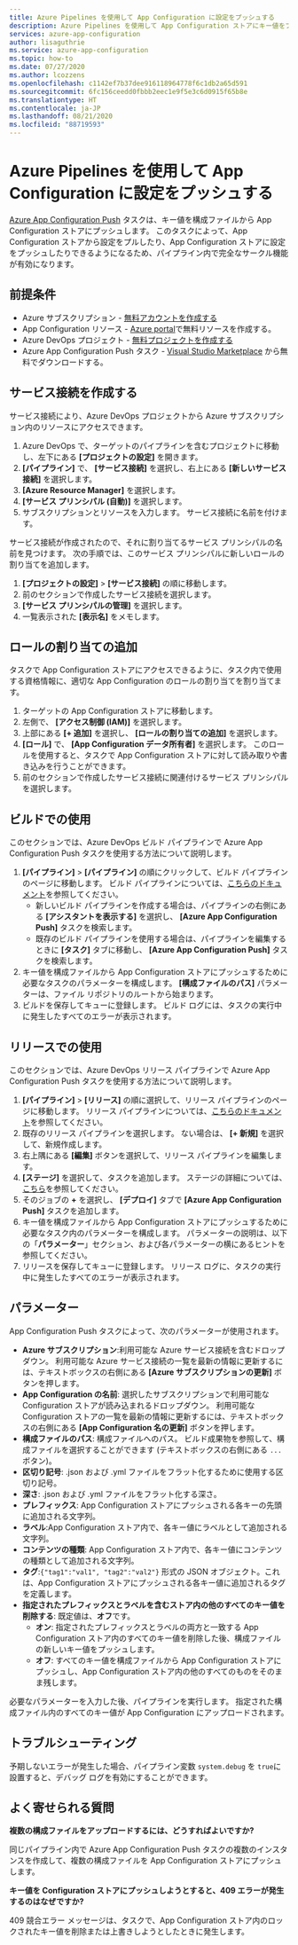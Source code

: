```yaml
---
title: Azure Pipelines を使用して App Configuration に設定をプッシュする
description: Azure Pipelines を使用して App Configuration ストアにキー値をプッシュする方法について説明します
services: azure-app-configuration
author: lisaguthrie
ms.service: azure-app-configuration
ms.topic: how-to
ms.date: 07/27/2020
ms.author: lcozzens
ms.openlocfilehash: c1142ef7b37dee916118964778f6c1db2a65d591
ms.sourcegitcommit: 6fc156ceedd0fbbb2eec1e9f5e3c6d0915f65b8e
ms.translationtype: HT
ms.contentlocale: ja-JP
ms.lasthandoff: 08/21/2020
ms.locfileid: "88719593"
---
```

# <a name="push-settings-to-app-configuration-with-azure-pipelines"></a>Azure Pipelines を使用して App Configuration に設定をプッシュする

[Azure App Configuration Push](https://marketplace.visualstudio.com/items?itemName=AzureAppConfiguration.azure-app-configuration-task-push) タスクは、キー値を構成ファイルから App Configuration ストアにプッシュします。 このタスクによって、App Configuration ストアから設定をプルしたり、App Configuration ストアに設定をプッシュしたりできるようになるため、パイプライン内で完全なサークル機能が有効になります。

## <a name="prerequisites"></a>前提条件

- Azure サブスクリプション - [無料アカウントを作成する](https://azure.microsoft.com/free/)
- App Configuration リソース - [Azure portal](https://portal.azure.com)で無料リソースを作成する。
- Azure DevOps プロジェクト - [無料プロジェクトを作成する](https://go.microsoft.com/fwlink/?LinkId=2014881)
- Azure App Configuration Push タスク - [Visual Studio Marketplace](https://marketplace.visualstudio.com/items?itemName=AzureAppConfiguration.azure-app-configuration-task-push#:~:text=Navigate%20to%20the%20Tasks%20tab,the%20Azure%20App%20Configuration%20instance.) から無料でダウンロードする。

## <a name="create-a-service-connection"></a>サービス接続を作成する

サービス接続により、Azure DevOps プロジェクトから Azure サブスクリプション内のリソースにアクセスできます。

1. Azure DevOps で、ターゲットのパイプラインを含むプロジェクトに移動し、左下にある **[プロジェクトの設定]** を開きます。
1. **[パイプライン]** で、 **[サービス接続]** を選択し、右上にある **[新しいサービス接続]** を選択します。
1. **[Azure Resource Manager]** を選択します。
1. **[サービス プリンシパル (自動)]** を選択します。
1. サブスクリプションとリソースを入力します。 サービス接続に名前を付けます。

サービス接続が作成されたので、それに割り当てるサービス プリンシパルの名前を見つけます。 次の手順では、このサービス プリンシパルに新しいロールの割り当てを追加します。

1. **[プロジェクトの設定]**  >  **[サービス接続]** の順に移動します。
1. 前のセクションで作成したサービス接続を選択します。
1. **[サービス プリンシパルの管理]** を選択します。
1. 一覧表示された **[表示名]** をメモします。

## <a name="add-role-assignment"></a>ロールの割り当ての追加

タスクで App Configuration ストアにアクセスできるように、タスク内で使用する資格情報に、適切な App Configuration のロールの割り当てを割り当てます。

1. ターゲットの App Configuration ストアに移動します。 
1. 左側で、 **[アクセス制御 (IAM)]** を選択します。
1. 上部にある **[+ 追加]** を選択し、 **[ロールの割り当ての追加]** を選択します。
1. **[ロール]** で、 **[App Configuration データ所有者]** を選択します。 このロールを使用すると、タスクで App Configuration ストアに対して読み取りや書き込みを行うことができます。 
1. 前のセクションで作成したサービス接続に関連付けるサービス プリンシパルを選択します。
  
## <a name="use-in-builds"></a>ビルドでの使用

このセクションでは、Azure DevOps ビルド パイプラインで Azure App Configuration Push タスクを使用する方法について説明します。

1. **[パイプライン]**  >  **[パイプライン]** の順にクリックして、ビルド パイプラインのページに移動します。 ビルド パイプラインについては、[こちらのドキュメント](https://docs.microsoft.com/azure/devops/pipelines/create-first-pipeline?view=azure-devops&tabs=tfs-2018-2)を参照してください。
      - 新しいビルド パイプラインを作成する場合は、パイプラインの右側にある **[アシスタントを表示する]** を選択し、 **[Azure App Configuration Push]** タスクを検索します。
      - 既存のビルド パイプラインを使用する場合は、パイプラインを編集するときに **[タスク]** タブに移動し、 **[Azure App Configuration Push]** タスクを検索します。
2. キー値を構成ファイルから App Configuration ストアにプッシュするために必要なタスクのパラメーターを構成します。 **[構成ファイルのパス]** パラメーターは、ファイル リポジトリのルートから始まります。
3. ビルドを保存してキューに登録します。 ビルド ログには、タスクの実行中に発生したすべてのエラーが表示されます。

## <a name="use-in-releases"></a>リリースでの使用

このセクションでは、Azure DevOps リリース パイプラインで Azure App Configuration Push タスクを使用する方法について説明します。

1. **[パイプライン]**  >  **[リリース]** の順に選択して、リリース パイプラインのページに移動します。 リリース パイプラインについては、[こちらのドキュメント](https://docs.microsoft.com/azure/devops/pipelines/release?view=azure-devops)を参照してください。
1. 既存のリリース パイプラインを選択します。 ない場合は、 **[+ 新規]** を選択して、新規作成します。
1. 右上隅にある **[編集]** ボタンを選択して、リリース パイプラインを編集します。
1. **[ステージ]** を選択して、タスクを追加します。 ステージの詳細については、[こちら](https://docs.microsoft.com/azure/devops/pipelines/release/environments?view=azure-devops)を参照してください。
1. そのジョブの **+** を選択し、 **[デプロイ]** タブで **[Azure App Configuration Push]** タスクを追加します。
1. キー値を構成ファイルから App Configuration ストアにプッシュするために必要なタスク内のパラメーターを構成します。 パラメーターの説明は、以下の「**パラメーター**」セクション、および各パラメーターの横にあるヒントを参照してください。
1. リリースを保存してキューに登録します。 リリース ログに、タスクの実行中に発生したすべてのエラーが表示されます。

## <a name="parameters"></a>パラメーター

App Configuration Push タスクによって、次のパラメーターが使用されます。

- **Azure サブスクリプション**:利用可能な Azure サービス接続を含むドロップダウン。 利用可能な Azure サービス接続の一覧を最新の情報に更新するには、テキストボックスの右側にある **[Azure サブスクリプションの更新]** ボタンを押します。
- **App Configuration の名前**: 選択したサブスクリプションで利用可能な Configuration ストアが読み込まれるドロップダウン。 利用可能な Configuration ストアの一覧を最新の情報に更新するには、テキストボックスの右側にある **[App Configuration 名の更新]** ボタンを押します。
- **構成ファイルのパス**: 構成ファイルへのパス。 ビルド成果物を参照して、構成ファイルを選択することができます (テキストボックスの右側にある `...` ボタン)。
- **区切り記号**: .json および .yml ファイルをフラット化するために使用する区切り記号。
- **深さ**: .json および .yml ファイルをフラット化する深さ。
- **プレフィックス**: App Configuration ストアにプッシュされる各キーの先頭に追加される文字列。
- **ラベル**:App Configuration ストア内で、各キー値にラベルとして追加される文字列。
- **コンテンツの種類**: App Configuration ストア内で、各キー値にコンテンツの種類として追加される文字列。
- **タグ**:`{"tag1":"val1", "tag2":"val2"}` 形式の JSON オブジェクト。これは、App Configuration ストアにプッシュされる各キー値に追加されるタグを定義します。
- **指定されたプレフィックスとラベルを含むストア内の他のすべてのキー値を削除する**: 既定値は、**オフ**です。
  - **オン**: 指定されたプレフィックスとラベルの両方と一致する App Configuration ストア内のすべてのキー値を削除した後、構成ファイルの新しいキー値をプッシュします。
  - **オフ**: すべてのキー値を構成ファイルから App Configuration ストアにプッシュし、App Configuration ストア内の他のすべてのものをそのまま残します。

必要なパラメーターを入力した後、パイプラインを実行します。 指定された構成ファイル内のすべてのキー値が App Configuration にアップロードされます。

## <a name="troubleshooting"></a>トラブルシューティング

予期しないエラーが発生した場合、パイプライン変数 `system.debug` を `true`に設置すると、デバッグ ログを有効にすることができます。

## <a name="faq"></a>よく寄せられる質問

**複数の構成ファイルをアップロードするには、どうすればよいですか?**

同じパイプライン内で Azure App Configuration Push タスクの複数のインスタンスを作成して、複数の構成ファイルを App Configuration ストアにプッシュします。

**キー値を Configuration ストアにプッシュしようとすると、409 エラーが発生するのはなぜですか?**

409 競合エラー メッセージは、タスクで、App Configuration ストア内のロックされたキー値を削除または上書きしようとしたときに発生します。
